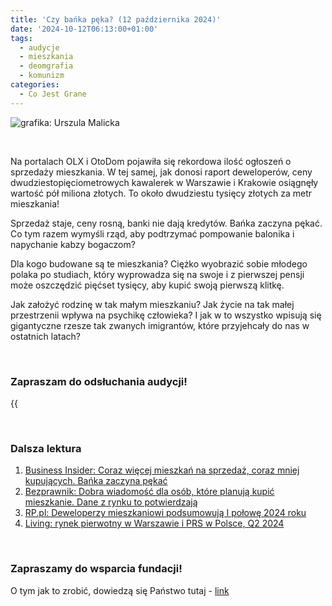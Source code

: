 ```yaml
---
title: 'Czy bańka pęka? (12 października 2024)'
date: '2024-10-12T06:13:00+01:00'
tags:
  - audycje
  - mieszkania
  - deomgrafia
  - komunizm 
categories:
  - Co Jest Grane
---
```


![grafika: Urszula Malicka](/uploads/CJG_82_2024_10_12.png)

<br>

Na portalach OLX i OtoDom pojawiła się rekordowa ilość ogłoszeń o sprzedaży mieszkania. W tej samej, jak donosi raport deweloperów, ceny dwudziestopięciometrowych kawalerek w Warszawie i Krakowie osiągnęły wartość pół miliona złotych. To około dwudziestu tysięcy złotych za metr mieszkania!

Sprzedaż staje, ceny rosną, banki nie dają kredytów. Bańka zaczyna pękać. Co tym razem wymyśli rząd, aby podtrzymać pompowanie balonika i napychanie kabzy bogaczom?

Dla kogo budowane są te mieszkania? Ciężko wyobrazić sobie młodego polaka po studiach, który wyprowadza się na swoje i z pierwszej pensji może oszczędzić pięćset tysięcy, aby kupić swoją pierwszą klitkę.

Jak założyć rodzinę w tak małym mieszkaniu? Jak życie na tak małej przestrzenii wpływa na psychikę człowieka? I jak w to wszystko wpisują się gigantyczne rzesze tak zwanych imigrantów, które przyjehcały do nas w ostatnich latach?

<br>

### Zapraszam do odsłuchania audycji!


{{<audio src="audio/LONG CJG_82_2024_10_12.mp3" caption="Zapis audycji CJG">}}

<br>

### Dalsza lektura

1. [Business Insider: Coraz więcej mieszkań na sprzedaż, coraz mniej kupujących. Bańka zaczyna pękać](https://businessinsider.com.pl/nieruchomosci/coraz-wiecej-mieszkan-na-sprzedaz-coraz-mniej-kupujacych-banka-zaczyna-pekac/5tx9we5)
2. [Bezprawnik: Dobra wiadomość dla osób, które planują kupić mieszkanie. Dane z rynku to potwierdzają](https://bezprawnik.pl/stabilizacja-cen-nieruchomosci-we-wrzesniu/)
3. [RP.pl: Deweloperzy mieszkaniowi podsumowują I połowę 2024 roku](https://www.rp.pl/nieruchomosci/art40751561-deweloperzy-mieszkaniowi-podsumowuja-i-polowe-2024-roku)
4. [Living: rynek pierwotny w Warszawie i PRS w Polsce, Q2 2024](https://www.cbre.pl/insights/figures/living-rynek-pierwotny-w-warszawie-i-prs-w-polsce-q2-2024)

<br>

### Zapraszamy do wsparcia fundacji!
O tym jak to zrobić, dowiedzą się Państwo tutaj - [link](https://audycje.com.pl/posts/wsparcie/)